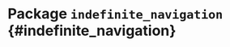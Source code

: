 # Package `indefinite_navigation` {#indefinite_navigation}

<move-here src='#indefinite_navigation-autogenerated'/>
